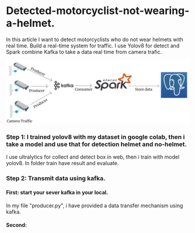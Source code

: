 # Detected-motorcyclist-not-wearing-a-helmet.
In this article I want to detect motorcyclists who do not wear helmets with real time. Build a real-time system for traffic. I use Yolov8 for detect and Spark combine Kafka to take a data real time from camera trafic.

![Flow Work](image/flow_Work.png)

### Step 1: I trained yolov8 with my dataset in google colab, then i take a model and use that for detection helmet and no-helmet.
I use ultralytics for collect and detect box in web, then i train with model yolov8. In folder train have result and evaluate.

### Step 2: Transmit data using kafka.
#### First: start your sever kafka in your local.
In my file "producer.py", i have provided a data transfer mechanism using kafka.
#### Second: 
